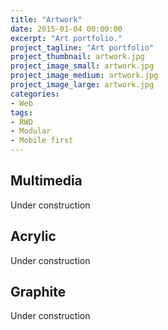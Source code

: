 ```yaml
---
title: "Artwork"
date: 2015-01-04 00:00:00
excerpt: "Art portfolio."
project_tagline: "Art portfolio"
project_thumbnail: artwork.jpg
project_image_small: artwork.jpg
project_image_medium: artwork.jpg
project_image_large: artwork.jpg
categories:
- Web
tags:
- RWD
- Modular
- Mobile first
---
```


## Multimedia

Under construction

## Acrylic

Under construction

## Graphite

Under construction